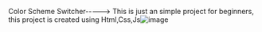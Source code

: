 Color Scheme Switcher-----> This is just an simple project for beginners, this project is created using Html,Css,Js![image](https://github.com/user-attachments/assets/b6d10b5b-45ce-4f49-940f-18b4467a53b7)
